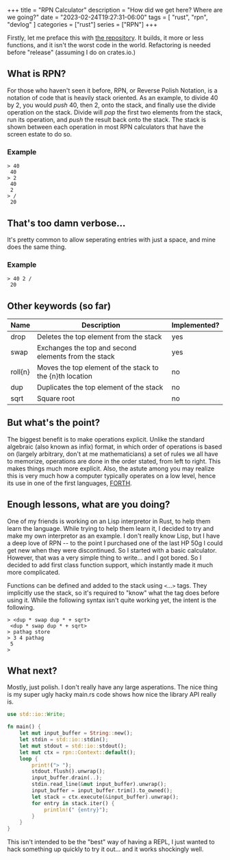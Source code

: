 +++
title = "RPN Calculator"
description = "How did we get here? Where are we going?"
date = "2023-02-24T19:27:31-06:00"
tags = [
    "rust",
    "rpn",
    "devlog"
]
categories = ["rust"]
series = ["RPN"]
+++

Firstly, let me preface this with [the repository](https://git.sr.ht/~nul/rpn). It builds, it more or less functions, and it isn't the worst code in the world. Refactoring is needed before "release" (assuming I do on crates.io.)

## What is RPN?
For those who haven't seen it before, RPN, or Reverse Polish Notation, is a notation of code that is heavily stack oriented. As an example, to divide 40 by 2, you would _push_ 40, then 2, onto the stack, and finally use the divide operation on the stack. Divide will _pop_ the first two elements from the stack, run its operation, and _push_ the result back onto the stack. The stack is shown between each operation in most RPN calculators that have the screen estate to do so.

### Example
```
> 40
 40
> 2
 40
 2
> /
 20
```

## That's too damn verbose...
It's pretty common to allow seperating entries with just a space, and mine does the same thing.

### Example
```
> 40 2 /
 20
```

## Other keywords (so far)
| Name    | Description                                              | Implemented? |
|---------|----------------------------------------------------------|--------------|
| drop    | Deletes the top element from the stack                   | yes          |
| swap    | Exchanges the top and second elements from the stack     | yes          |
| roll{n} | Moves the top element of the stack to the {n}th location | no           |
| dup     | Duplicates the top element of the stack                  | no           |
| sqrt    | Square root                                              | no           |

## But what's the point?
The biggest benefit is to make operations explicit. Unlike the standard algebraic (also known as infix) format, in which order of operations is based on (largely arbitrary, don't at me mathematicians) a set of rules we all have to memorize, operations are done in the order stated, from left to right. This makes things much more explicit. Also, the astute among you may realize this is very much how a computer typically operates on a low level, hence its use in one of the first languages, [FORTH](https://en.wikipedia.org/wiki/Forth_(programming_language)).

## Enough lessons, what are you doing?
One of my friends is working on an Lisp interpretor in Rust, to help them learn the language. While trying to help them learn it, I decided to try and make my own interpretor as an example. I don't really know Lisp, but I have a deep love of RPN -- to the point I purchased one of the last HP 50g I could get new when they were discontinued. So I started with a basic calculator. However, that was a very simple thing to write... and I got bored. So I decided to add first class function support, which instantly made it much more complicated.

Functions can be defined and added to the stack using `<`...`>` tags. They implicitly use the stack, so it's required to "know" what the tag does before using it. While the following syntax isn't quite working yet, the intent is the following.

```
> <dup * swap dup * + sqrt>
 <dup * swap dup * + sqrt>
> pathag store
> 3 4 pathag
 5
> 
```

## What next?
Mostly, just polish. I don't really have any large asperations. The nice thing is my super ugly hacky main.rs code shows how nice the library API really is.

```rust
use std::io::Write;

fn main() {
    let mut input_buffer = String::new();
    let stdin = std::io::stdin();
    let mut stdout = std::io::stdout();
    let mut ctx = rpn::Context::default();
    loop {
        print!("> ");
        stdout.flush().unwrap();
        input_buffer.drain(..);
        stdin.read_line(&mut input_buffer).unwrap();
        input_buffer = input_buffer.trim().to_owned();
        let stack = ctx.execute(&input_buffer).unwrap();
        for entry in stack.iter() {
            println!(" {entry}");
        }
    }
}
```

This isn't intended to be the "best" way of having a REPL, I just wanted to hack something up quickly to try it out... and it works shockingly well.